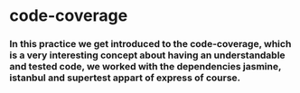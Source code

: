 ﻿# code-coverage
### In this practice we get introduced to the code-coverage, which is a very interesting concept about having an understandable and tested code, we worked with the dependencies jasmine, istanbul and supertest appart of express of course.
